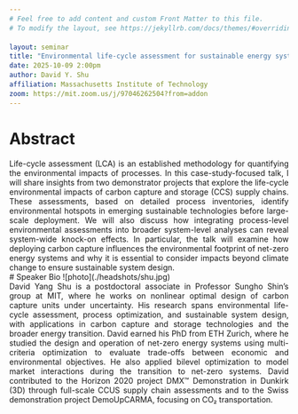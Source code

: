 ```yaml
---
# Feel free to add content and custom Front Matter to this file.
# To modify the layout, see https://jekyllrb.com/docs/themes/#overriding-theme-defaults

layout: seminar
title: "Environmental life-cycle assessment for sustainable energy systems"
date: 2025-10-09 2:00pm
author: David Y. Shu
affiliation: Massachusetts Institute of Technology
zoom: https://mit.zoom.us/j/97046262504?from=addon
---
```

# Abstract
<div style="text-align: justify;">
Life-cycle assessment (LCA) is an established methodology for quantifying the environmental impacts of processes. In this case-study-focused talk, I will share insights from two demonstrator projects that explore the life-cycle environmental impacts of carbon capture and storage (CCS) supply chains. These assessments, based on detailed process inventories, identify environmental hotspots in emerging sustainable technologies before large-scale deployment. We will also discuss how integrating process-level environmental assessments into broader system-level analyses can reveal system-wide knock-on effects. In particular, the talk will examine how deploying carbon capture influences the environmental footprint of net-zero energy systems and why it is essential to consider impacts beyond climate change to ensure sustainable system design.
</div>
# Speaker Bio
![photo](./headshots/shu.jpg)
<div style="text-align: justify;">
David Yang Shu is a postdoctoral associate in Professor Sungho Shin’s group at MIT, where he works on nonlinear optimal design of carbon capture units under uncertainty. His research spans environmental life-cycle assessment, process optimization, and sustainable system design, with applications in carbon capture and storage technologies and the broader energy transition. 
David earned his PhD from ETH Zurich, where he studied the design and operation of net-zero energy systems using multi-criteria optimization to evaluate trade-offs between economic and environmental objectives. He also applied bilevel optimization to model market interactions during the transition to net-zero systems. David contributed to the Horizon 2020 project DMX™ Demonstration in Dunkirk (3D) through full-scale CCUS supply chain assessments and to the Swiss demonstration project DemoUpCARMA, focusing on CO₂ transportation.
</div>
